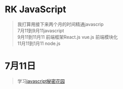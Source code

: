 
# RK JavaScript
> 我打算用接下来两个月的时间精通javascrip<br>
 7月11到9月11javascript<br>
 9月11到11月11 前端框架React.js vue.js 前端模块化<br>
 11月11到1月11 node.js
# 7月11日
> 学习[javascript秘密花园](http://bonsaiden.github.io/JavaScript-Garden/zh/#other.timeouts)
